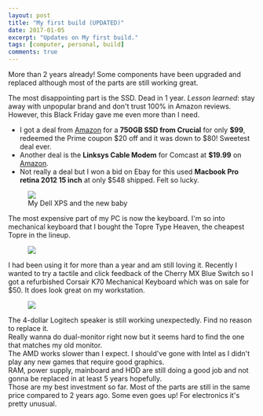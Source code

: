 ```yaml
---
layout: post
title: "My first build (UPDATED)"
date: 2017-01-05
excerpt: "Updates on My first build."
tags: [computer, personal, build]
comments: true
---
```


More than 2 years already! Some components have been upgraded and replaced although most of the parts are still working great. 

The most disappointing part is the SSD. Dead in 1 year. *Lesson learned*: stay away with unpopular brand and don't trust 100% in Amazon reviews. However, this Black Friday gave me even more than I need.  
- I got a deal from [Amazon](https://www.amazon.com/gp/product/B01DUNLMUU/ref=oh_aui_detailpage_o05_s00?ie=UTF8&psc=1) for a **750GB SSD from Crucial** for only **$99**, redeemed the Prime coupon $20 off and it was down to $80! Sweetest deal ever.  
- Another deal is the **Linksys Cable Modem** for Comcast at **$19.99** on [Amazon](https://www.amazon.com/gp/product/B006IJHK96/ref=oh_aui_detailpage_o07_s00?ie=UTF8&psc=1).  
- Not really a deal but I won a bid on Ebay for this used **Macbook Pro retina 2012 15 inch** at only $548 shipped. Felt so lucky.  

 <figure>
<img src="https://lh3.googleusercontent.com/RBoBNH5YJK8tqXLXQISUvMvj7FtjDw1Fh7a7wuRrEKwMf3xegFJSPWhgPL7bMp3xabMH24smlqrtlGKUI-O2hB2TC9fezjhVKfMQro0_clHVkY-rTYxlTphYriqYd8hSwfZwVsxvAzt1vju6Fg4yME9Cg_OX_JTJv86O7Wrozw0NaihCFtql-12WePa5hKTx-nmhVsH0tDtxX2ubXoaVCpCvEwZJ8aQleDpcWVR8rkUyHYAJ3VxcWSeA6Us8JMkmSOq0xU1Ngr8bt83PMDgW4tb4od39la1buiKLyzanbXRjMc6YU9Tp0ppNz9GM61jd8BV-gLid7a1XqiDyEc0s_L3a3RMJG0QwdY9bs8L3EDK4XDoc-krXW-MPYjof0HvEEAnOyR09ORq_7OJYMHV-yYiGsIFt44LWCMfmBLx38fwoioUdRHOxZhseYtu9OHMK_hWMNPiwt0ZIskfWRcOZPIFFl6Xrgx5fBIZYLH1Ve0mIqt9og1HJe52cJSUd-n9zQKItzG-Xi_ZrR2Y9xUr-Qc9gvc5Mbjj6c6so30QGs-NRKM-oTLXQVRwW9KA94OSiJYGFVrxaEhfHgkLpMPB1W4clYEKFsQI_osFyCsEBdI3qfaEWhNZ51Q0eCpBnkFoYcad_X4m2F_MmZwzIcuyXcibhYHTOlhjS-Gr69CvNVcY=w2176-h1632-no">
<figcaption>My Dell XPS and the new baby </figcaption>
</figure>


The most expensive part of my PC is now the keyboard. I'm so into mechanical keyboard that I bought the Topre Type Heaven, the cheapest Topre in the lineup. 

 <figure>
<img src="https://lh3.googleusercontent.com/arOdpEXVZxOJV5BEpDtr2Pq3hAGEp_xGxQbV13XrxFqAfEKuGkePZZHKfWsa6aCiAfJHmfalqQyjnnA6aHcxhP4sB877EWcJwsunZMxX9zYl8cYr5dKhGkxfpmQMdYbgDcIew62aMgQb_bX2YvN6x04Wk7KT-sIpt7B2UErrfrbaVaXXaPf7dzZS_9h3yLg0vJxYtLx1JfE8MyEl8Xi6n73tvtRQ1QZlY01YgwzH7-HfXtkU8I8tvfaF0EZ5EnU7iEzNPSNN-YBerofvpvzt_KmEHH-9qGBjQDUp85LgdPF9FH-RM2KlVrnqZ4KF0xZyHOaZ3qiePmlm72ssJ3V6En21wfRzyIwK7uVasS5vuW6vLcrrPHGXeG9e60um975n-RRJbpTQnR2Sj9WjJn03kcJew7rGYafnkW73y1vrnW0Jd0hWFMG1qNPXriz56Gi93F0UKBvt3a0O5ULMEVi8GOxy3LT4CNqKtomUgyGU2O9YvqrZgFp8SUZV9RWQHrkbBYmOtoDKWOqOU2mXHb46V4sGdC-4-S1IbkFkL0MZH1_2ZOVYphkdGPe_KDz0HhSGXc3MBKTp_KNSrKIKutzlOFcAvo-lhBNl8dSENT35ppy-2ag9tL32aRLJ6DEB8GVCBiflYqKHCadh36WIdqmHzPClvnJaPVD0sJUfWS4aFLw=w2176-h1632-no">
</figure>

I had been using it for more than a year and am still loving it. Recently I wanted to try a tactile and click feedback of the Cherry MX Blue Switch so I got a refurbished Corsair K70 Mechanical Keyboard which was on sale for $50. It does look great on my workstation.

 <figure>
<img src="https://lh3.googleusercontent.com/AJJuMmjF2Bd4NO3Ciq6TpoCjD8qhM1gJuWqp4Pmicg0_8A2Q_tXT6ns3YXFpPox_tzBtzOjPEjb0Odx8cfidvg_ukbSUfrgCWhdWum9HX91VWSsmSo56M9A6j800j2BiLO-ovtTj61jrMKBClZBFhuTCn1AclJxZUHkC9Cbk2-O9l4B9WhC6Byxlws4PC2bPjNnTWYqUaX3oVcEEOjUP3cbix-1A1Lo3SzqNwy4e1Dz8-hy7yDi0z82kmRegXYWLhQ4w9IX8fRLxndUwGjCLgQfQnfScSULCGzmYlRKrFE2bnql-xDuZqnNP6X3Bx3YCPTjfN6ELUOPC2Jyf7HVFf7xoBtdb0R_RsNCDc5pJjBGLSJ-ka8aTnvCTrTkMQ5DUpTs50s5E7-oq9AA11hVTo7FTiImTTXcn4aldIttjkI1ZLux89fOF6ORlwT_xoDechhjTkMnFyuCArvukSh3NGWLzFxDJQweCozqoTL0VBB4dBnv61rFFUNWdS_qc-8xPLAyQcO4hEe6fa8Gp-Ign53Ite46VUkN_OdeIBdNRrHoyrwF7wkdcAxppLNFDxDW7pBFJV2tZTYC5ffSbKuR8bmC27vQ4eCvHxoYJMHik9csoOCqaIviSCOupDVhlwgTd_yYGemAsBjqTYMR4G6BAnk3uw-LhFRCj-zXYEAGe-90=w2176-h1632-no">
</figure>

The 4-dollar Logitech speaker is still working unexpectedly. Find no reason to replace it.  
Really wanna do dual-monitor right now but it seems hard to find the one that matches my old monitor.  
The AMD works slower than I expect. I should've gone with Intel as I didn't play any new games that require good graphics.  
RAM, power supply, mainboard and HDD are still doing a good job and not gonna be replaced in at least 5 years hopefully.  
Those are my best investment so far. Most of the parts are still in the same price compared to 2 years ago. Some even goes up! For electronics it's pretty unusual.
